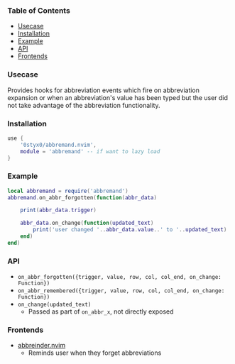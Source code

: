 ### Table of Contents
+ [Usecase](#usecase)
+ [Installation](#installation)
+ [Example](#example)
+ [API](#api)
+ [Frontends](#frontends)

### Usecase
Provides hooks for abbreviation events which fire on abbreviation expansion or when an abbreviation's value has been typed but the user did not take advantage of the abbreviation functionality.


### Installation

```lua
use {
    '0styx0/abbremand.nvim',
    module = 'abbremand' -- if want to lazy load
}
```


### Example

```lua
local abbremand = require('abbremand')
abbremand.on_abbr_forgotten(function(abbr_data)

    print(abbr_data.trigger)

    abbr_data.on_change(function(updated_text)
        print('user changed '..abbr_data.value..' to '..updated_text)
    end)
end)
```

### API
+ `on_abbr_forgotten({trigger, value, row, col, col_end, on_change: Function})`
+ `on_abbr_remembered({trigger, value, row, col, col_end, on_change: Function})`
+ `on_change(updated_text)`
    + Passed as part of `on_abbr_x`, not directly exposed

### Frontends
+ [abbreinder.nvim](https://github.com/0styx0/abbreinder.nvim)
    + Reminds user when they forget abbreviations
